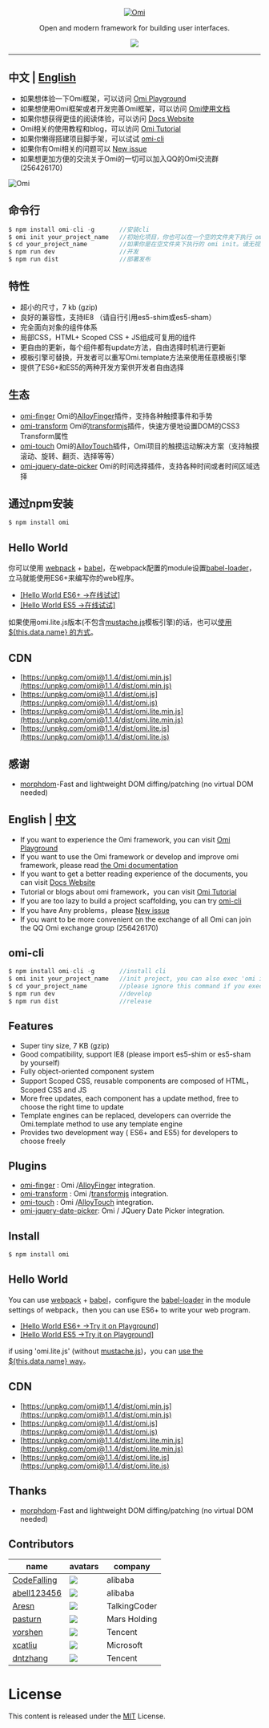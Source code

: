 ﻿<p align="center">
  <a href ="##"><img alt="Omi" src="http://images2015.cnblogs.com/blog/105416/201701/105416-20170120114244046-622856943.png"></a>
</p>
<p align="center">
Open and modern framework for building user interfaces.
</p>
<p align="center">
  <a href="https://travis-ci.org/AlloyTeam/omi"><img src="https://travis-ci.org/AlloyTeam/omi.svg"></a>
</p>

---

## 中文 | [English](https://github.com/AlloyTeam/omi#english--中文)

* 如果想体验一下Omi框架，可以访问 [Omi Playground](https://alloyteam.github.io/omi/example/playground/)
* 如果想使用Omi框架或者开发完善Omi框架，可以访问 [Omi使用文档](https://github.com/AlloyTeam/omi/tree/master/docs#omi使用文档)
* 如果你想获得更佳的阅读体验，可以访问 [Docs Website](https://alloyteam.github.io/omi/website/docs.html)
* Omi相关的使用教程和blog，可以访问 [Omi Tutorial](https://github.com/AlloyTeam/omi/tree/master/tutorial)
* 如果你懒得搭建项目脚手架，可以试试 [omi-cli](https://github.com/AlloyTeam/omi/tree/master/cli)
* 如果你有Omi相关的问题可以 [New issue](https://github.com/AlloyTeam/omi/issues/new)
* 如果想更加方便的交流关于Omi的一切可以加入QQ的Omi交流群(256426170)

<img alt="Omi" src="http://alloyteam.github.io/omi/asset/omi_group.png">

## 命令行

``` js
$ npm install omi-cli -g       //安装cli
$ omi init your_project_name   //初始化项目，你也可以在一个空的文件夹下执行 omi init
$ cd your_project_name         //如果你是在空文件夹下执行的 omi init。请无视这条命令
$ npm run dev                  //开发
$ npm run dist                 //部署发布
```

## 特性

* 超小的尺寸，7 kb (gzip)
* 良好的兼容性，支持IE8 （请自行引用es5-shim或es5-sham）
* 完全面向对象的组件体系
* 局部CSS，HTML+ Scoped CSS + JS组成可复用的组件
* 更自由的更新，每个组件都有update方法，自由选择时机进行更新
* 模板引擎可替换，开发者可以重写Omi.template方法来使用任意模板引擎
* 提供了ES6+和ES5的两种开发方案供开发者自由选择

## 生态

* [omi-finger](https://github.com/AlloyTeam/omi/tree/master/plugins/omi-finger) Omi的[AlloyFinger](https://github.com/AlloyTeam/AlloyFinger)插件，支持各种触摸事件和手势
* [omi-transform](https://github.com/AlloyTeam/omi/tree/master/plugins/omi-transform) Omi的[transformjs](https://alloyteam.github.io/AlloyTouch/transformjs/)插件，快速方便地设置DOM的CSS3 Transform属性
* [omi-touch](https://github.com/AlloyTeam/omi/tree/master/plugins/omi-touch) Omi的[AlloyTouch](https://github.com/AlloyTeam/AlloyTouch)插件，Omi项目的触摸运动解决方案（支持触摸滚动、旋转、翻页、选择等等）
* [omi-jquery-date-picker](https://github.com/AlloyTeam/omi/tree/master/plugins/omi-jquery-date-picker) Omi的时间选择插件，支持各种时间或者时间区域选择

## 通过npm安装

``` js
$ npm install omi
```

## Hello World

你可以使用 [webpack](https://webpack.github.io/) + [babel](http://babeljs.io/)，在webpack配置的module设置[babel-loader](https://github.com/babel/babel-loader)，立马就能使用ES6+来编写你的web程序。

* [[Hello World ES6+ ->在线试试]](http://alloyteam.github.io/omi/website/redirect.html?type=hello_nest)
* [[Hello World ES5  ->在线试试]](http://alloyteam.github.io/omi/website/redirect.html?type=hello_es5)

如果使用omi.lite.js版本(不包含[mustache.js](https://github.com/janl/mustache.js)模板引擎)的话，也可以[使用 ${this.data.name} 的方式](http://alloyteam.github.io/omi/website/redirect.html?type=without_tpl)。

## CDN

* [https://unpkg.com/omi@1.1.4/dist/omi.min.js](https://unpkg.com/omi@1.1.4/dist/omi.min.js)
* [https://unpkg.com/omi@1.1.4/dist/omi.js](https://unpkg.com/omi@1.1.4/dist/omi.js)
* [https://unpkg.com/omi@1.1.4/dist/omi.lite.min.js](https://unpkg.com/omi@1.1.4/dist/omi.lite.min.js)
* [https://unpkg.com/omi@1.1.4/dist/omi.lite.js](https://unpkg.com/omi@1.1.4/dist/omi.lite.js)

## 感谢 

* [morphdom](https://github.com/patrick-steele-idem/morphdom)-Fast and lightweight DOM diffing/patching (no virtual DOM needed)

## English | [﻿中文](https://github.com/AlloyTeam/omi#中文--english)

* If you want to experience the Omi framework, you can visit [Omi Playground](https://alloyteam.github.io/omi/example/playground/)
* If you want to use the Omi framework or develop and improve omi framework, please read [the Omi documentation](https://github.com/AlloyTeam/omi/tree/master/docs#omi使用文档)
* If you want to get a better reading experience of the documents, you can visit [Docs Website](https://alloyteam.github.io/omi/website/docs.html)
* Tutorial or blogs about omi framework，you can visit [Omi Tutorial](https://github.com/AlloyTeam/omi/tree/master/tutorial)
* If you are too lazy to build a project scaffolding, you can try [omi-cli](https://github.com/AlloyTeam/omi/tree/master/cli)
* If you have Any problems，please [New issue](https://github.com/AlloyTeam/omi/issues/new)
* If you want to be more convenient on the exchange of all Omi can join the QQ Omi exchange group (256426170)

## omi-cli

``` js
$ npm install omi-cli -g       //install cli
$ omi init your_project_name   //init project, you can also exec 'omi init' in an empty folder
$ cd your_project_name         //please ignore this command if you executed 'omi init' in an empty folder
$ npm run dev                  //develop
$ npm run dist                 //release
```

## Features

* Super tiny size, 7 KB (gzip)
* Good compatibility, support IE8 (please import es5-shim or es5-sham by yourself)
* Fully object-oriented component system
* Support Scoped CSS, reusable components are composed of HTML， Scoped CSS and JS
* More free updates, each component has a update method, free to choose the right time to update
* Template engines can be replaced, developers can override the Omi.template method to use any template engine
* Provides two development way ( ES6+ and ES5) for developers to choose freely

## Plugins

* [omi-finger](https://github.com/AlloyTeam/omi/tree/master/plugins/omi-finger) :  Omi /[AlloyFinger](https://github.com/AlloyTeam/AlloyFinger) integration.
* [omi-transform](https://github.com/AlloyTeam/omi/tree/master/plugins/omi-transform) :  Omi /[transformjs](https://alloyteam.github.io/AlloyTouch/transformjs/) integration.
* [omi-touch](https://github.com/AlloyTeam/omi/tree/master/plugins/omi-touch) :  Omi /[AlloyTouch](https://github.com/AlloyTeam/AlloyTouch) integration.
* [omi-jquery-date-picker](https://github.com/AlloyTeam/omi/tree/master/plugins/omi-jquery-date-picker):  Omi / JQuery Date Picker integration.

## Install

``` js
$ npm install omi
```

## Hello World


You can use [webpack](https://webpack.github.io/) + [babel](http://babeljs.io/)，configure the [babel-loader](https://github.com/babel/babel-loader) in  the module settings of webpack，then you can use ES6+ to write your web program.

* [[Hello World ES6+ ->Try it on Playground]](http://alloyteam.github.io/omi/website/redirect.html?type=hello_nest)
* [[Hello World ES5  ->Try it on Playground]](http://alloyteam.github.io/omi/website/redirect.html?type=hello_es5)

if using 'omi.lite.js' (without [mustache.js](https://github.com/janl/mustache.js))，you can [use the ${this.data.name} way](http://alloyteam.github.io/omi/website/redirect.html?type=without_tpl)。

## CDN

* [https://unpkg.com/omi@1.1.4/dist/omi.min.js](https://unpkg.com/omi@1.1.4/dist/omi.min.js)
* [https://unpkg.com/omi@1.1.4/dist/omi.js](https://unpkg.com/omi@1.1.4/dist/omi.js)
* [https://unpkg.com/omi@1.1.4/dist/omi.lite.min.js](https://unpkg.com/omi@1.1.4/dist/omi.lite.min.js)
* [https://unpkg.com/omi@1.1.4/dist/omi.lite.js](https://unpkg.com/omi@1.1.4/dist/omi.lite.js)

## Thanks 

* [morphdom](https://github.com/patrick-steele-idem/morphdom)-Fast and lightweight DOM diffing/patching (no virtual DOM needed)

## Contributors

|name   |avatars   |company   |
|---|---|---|
|  [CodeFalling](https://github.com/CodeFalling) |  ![](https://avatars3.githubusercontent.com/u/5436704?v=3&s=60)  |  alibaba |  
|  [abell123456](https://github.com/abell123456) |  ![](https://avatars1.githubusercontent.com/u/2232380?v=3&s=60)  |  alibaba |  
|  [Aresn](https://github.com/icarusion) |  ![](https://avatars3.githubusercontent.com/u/5370542?v=3&s=60)  |  TalkingCoder |  
|  [pasturn](https://github.com/pasturn) |  ![](https://avatars2.githubusercontent.com/u/6126885?v=3&s=60)  | Mars Holding  |  
|  [vorshen](https://github.com/vorshen) | ![](https://avatars2.githubusercontent.com/u/10334783?v=3&s=60)  |  Tencent |
|  [xcatliu](https://github.com/xcatliu) |  ![](https://avatars3.githubusercontent.com/u/5453359?v=3&s=60)  |  Microsoft |  
|  [dntzhang](https://github.com/dntzhang) | ![](https://avatars2.githubusercontent.com/u/7917954?v=3&s=60)  |  Tencent |

# License
This content is released under the [MIT](http://opensource.org/licenses/MIT) License.
